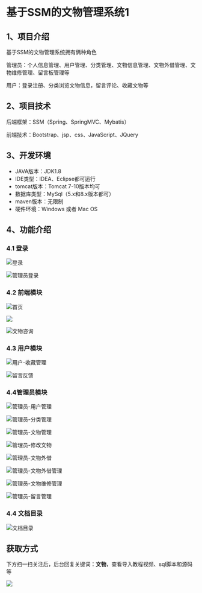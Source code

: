 # 基于SSM的文物管理系统1

## 1、项目介绍

基于SSM的文物管理系统拥有俩种角色

管理员：个人信息管理、用户管理、分类管理、文物信息管理、文物外借管理、文物维修管理、留言板管理等

用户：登录注册、分类浏览文物信息，留言评论、收藏文物等


## 2、项目技术

后端框架：SSM（Spring、SpringMVC、Mybatis）

前端技术：Bootstrap、jsp、css、JavaScript、JQuery

## 3、开发环境

- JAVA版本：JDK1.8
- IDE类型：IDEA、Eclipse都可运行
- tomcat版本：Tomcat 7-10版本均可
- 数据库类型：MySql（5.x和8.x版本都可） 
- maven版本：无限制
- 硬件环境：Windows 或者 Mac OS


## 4、功能介绍

### 4.1 登录

![登录](https://www.codeshop.fun/Typora-Images/202208092052615.jpg)

![管理员登录](https://www.codeshop.fun/Typora-Images/202208092052612.jpg)

### 4.2 前端模块

![首页](https://www.codeshop.fun/Typora-Images/202208092052651.jpg)

![](https://www.codeshop.fun/Typora-Images/202208092053006.jpeg)

![文物咨询](https://www.codeshop.fun/Typora-Images/202208092053129.jpg)

### 4.3 用户模块

![用户-收藏管理](https://www.codeshop.fun/Typora-Images/202208092053101.jpg)

![留言反馈](https://www.codeshop.fun/Typora-Images/202208092053841.jpg)

### 4.4管理员模块

![管理员-用户管理](https://www.codeshop.fun/Typora-Images/202208092053748.jpg)

![管理员-分类管理](https://www.codeshop.fun/Typora-Images/202208092053918.jpg)

![管理员-文物管理](https://www.codeshop.fun/Typora-Images/202208092053412.jpg)

![管理员-修改文物](https://www.codeshop.fun/Typora-Images/202208092053944.jpg)

![管理员-文物外借](https://www.codeshop.fun/Typora-Images/202208092053161.jpg)

![管理员-文物外借管理](https://www.codeshop.fun/Typora-Images/202208092053820.jpg)

![管理员-文物维修管理](https://www.codeshop.fun/Typora-Images/202208092054985.jpg)

![管理员-留言管理](https://www.codeshop.fun/Typora-Images/202208092054533.jpg)

### 4.4 文档目录

![文档目录](https://www.codeshop.fun/Typora-Images/202208092053195.jpg)

## 获取方式

下方扫一扫关注后，后台回复关键词：**文物**，查看导入教程视频、sql脚本和源码等

 ![](https://www.codeshop.fun/Typora-Images/202205281253739.png)
